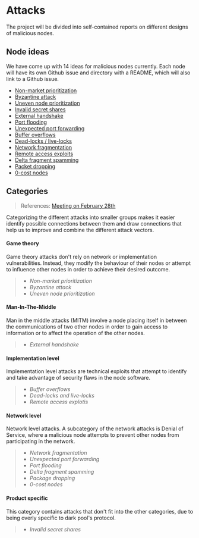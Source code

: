 # Attacks

The project will be divided into self-contained reports on different designs of malicious nodes.

## Node ideas

We have come up with 14 ideas for malicious nodes currently. Each node will have its own Github issue and directory with a README, which will also link to a Github issue.

* [Non-market prioritization](../attacks/non-market-prioritization)
* [Byzantine attack](../attacks/byzantine-attack)
* [Uneven node prioritization](../attacks/uneven-node-prioritization)
* [Invalid secret shares](../attacks/invalid-secret-shares)
* [External handshake](../attacks/external-handshake)
* [Port flooding](../attacks/port-flooding)
* [Unexpected port forwarding](../attacks/unexpected-port-forwarding)
* [Buffer overflows](../attacks/buffer-overflows)
* [Dead-locks / live-locks](../attacks/dead-live-locks)
* [Network fragmentation](../attacks/network-fragmentation)
* [Remote access exploits](../attacks/remote-access-exploits)
* [Delta fragment spamming](../attacks/delta-fragment-spamming)
* [Packet dropping](../attacks/packet-dropping)
* [0-cost nodes](../attacks/zero-cost-nodes)


## Categories

> References: [Meeting on February 28th](./meeting-notes/feb28.md)

Categorizing the different attacks into smaller groups makes it easier identify possible connections between them and draw connections that help us to improve and combine the different attack vectors.

#### **Game theory**

Game theory attacks don't rely on network or implementation vulnerabilities. Instead, they modify the behaviour of their nodes or attempt to influence other nodes in order to achieve their desired outcome.

> * *Non-market prioritization*
> * *Byzantine attack*
> * *Uneven node prioritization*

#### Man-In-The-Middle

Man in the middle attacks (MITM) involve a node placing itself in between the communications of two other nodes in order to gain access to information or to affect the operation of the other nodes.

> * *External handshake*

#### Implementation level

Implementation level attacks are technical exploits that attempt to identify and take advantage of security flaws in the node software.

> * *Buffer overflows*
> * *Dead-locks and live-locks*
> * *Remote access explotis*

#### Network level

Network level attacks. A subcategory of the network attacks is Denial of Service, where a malicious node attempts to prevent other nodes from participating in the network.

> * *Network fragmentation*
> * *Unexpected port forwarding*
> * *Port flooding*
> * *Delta fragment spamming*
> * *Package dropping*
> * *0-cost nodes*

#### Product specific

This category contains attacks that don't fit into the other categories, due to being overly specific to dark pool's protocol.

> * *Invalid secret shares*
